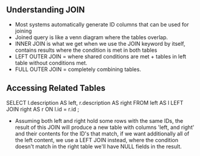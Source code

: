 ## Understanding JOIN
- Most systems automatically generate ID columns that can be used for joining
- Joined query is like a venn diagram where the tables overlap.
- INNER JOIN is what we get when we use the JOIN keyword by itself, contains results where the condition is met in both tables
- LEFT OUTER JOIN = where shared conditions are met + tables in left table without conditions met. 
- FULL OUTER JOIN = completely combining tables. 

## Accessing Related Tables

SELECT l.description AS left, r.description AS right
    FROM left AS l
    LEFT JOIN right AS r ON l.id = r.id
    ;

- Assuming both left and right hold some rows with the same IDs, the result of this JOIN will produce a new table with columns 'left, and right' and their contents for the ID's that match, if we want additionally all of the left content, we use a LEFT JOIN instead, where the condition doesn't match in the right table we'll have NULL fields in the result. 